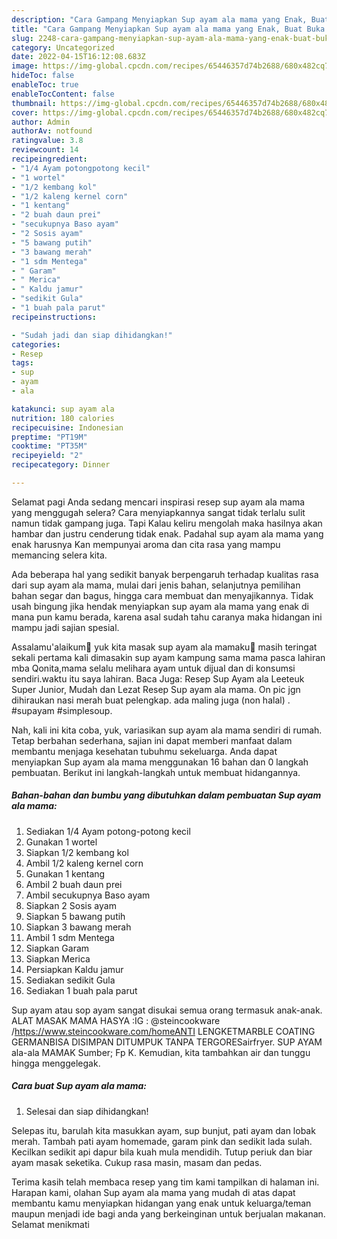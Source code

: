```yaml
---
description: "Cara Gampang Menyiapkan Sup ayam ala mama yang Enak, Buat Buka Puasa Bikin Ngiler"
title: "Cara Gampang Menyiapkan Sup ayam ala mama yang Enak, Buat Buka Puasa Bikin Ngiler"
slug: 2248-cara-gampang-menyiapkan-sup-ayam-ala-mama-yang-enak-buat-buka-puasa-bikin-ngiler
category: Uncategorized
date: 2022-04-15T16:12:08.683Z
image: https://img-global.cpcdn.com/recipes/65446357d74b2688/680x482cq70/sup-ayam-ala-mama-foto-resep-utama.jpg
hideToc: false
enableToc: true
enableTocContent: false
thumbnail: https://img-global.cpcdn.com/recipes/65446357d74b2688/680x482cq70/sup-ayam-ala-mama-foto-resep-utama.jpg
cover: https://img-global.cpcdn.com/recipes/65446357d74b2688/680x482cq70/sup-ayam-ala-mama-foto-resep-utama.jpg
author: Admin
authorAv: notfound
ratingvalue: 3.8
reviewcount: 14
recipeingredient:
- "1/4 Ayam potongpotong kecil"
- "1 wortel"
- "1/2 kembang kol"
- "1/2 kaleng kernel corn"
- "1 kentang"
- "2 buah daun prei"
- "secukupnya Baso ayam"
- "2 Sosis ayam"
- "5 bawang putih"
- "3 bawang merah"
- "1 sdm Mentega"
- " Garam"
- " Merica"
- " Kaldu jamur"
- "sedikit Gula"
- "1 buah pala parut"
recipeinstructions:

- "Sudah jadi dan siap dihidangkan!"
categories:
- Resep
tags:
- sup
- ayam
- ala

katakunci: sup ayam ala 
nutrition: 180 calories
recipecuisine: Indonesian
preptime: "PT19M"
cooktime: "PT35M"
recipeyield: "2"
recipecategory: Dinner

---
```



Selamat pagi Anda sedang mencari inspirasi resep sup ayam ala mama yang menggugah selera? Cara menyiapkannya sangat tidak terlalu sulit namun tidak gampang juga. Tapi Kalau keliru mengolah maka hasilnya akan hambar dan justru cenderung tidak enak. Padahal sup ayam ala mama yang enak harusnya Kan mempunyai aroma dan cita rasa yang mampu memancing selera kita.


Ada beberapa hal yang sedikit banyak berpengaruh terhadap kualitas rasa dari sup ayam ala mama, mulai dari jenis bahan, selanjutnya pemilihan bahan segar dan bagus, hingga cara membuat dan menyajikannya. Tidak usah bingung jika hendak menyiapkan sup ayam ala mama yang enak di mana pun kamu berada, karena asal sudah tahu caranya maka hidangan ini mampu jadi sajian spesial.

Assalamu&#39;alaikum🙏 yuk kita masak sup ayam ala mamaku🥰 masih teringat sekali pertama kali dimasakin sup ayam kampung sama mama pasca lahiran mba Qonita,mama selalu melihara ayam untuk dijual dan di konsumsi sendiri.waktu itu saya lahiran. Baca Juga: Resep Sup Ayam ala Leeteuk Super Junior, Mudah dan Lezat Resep Sup ayam ala mama. On pic jgn dihiraukan nasi merah buat pelengkap. ada maling juga (non halal) . #supayam #simplesoup.


Nah, kali ini kita coba, yuk, variasikan sup ayam ala mama sendiri di rumah. Tetap berbahan sederhana, sajian ini dapat memberi manfaat dalam membantu menjaga kesehatan tubuhmu sekeluarga. Anda dapat menyiapkan Sup ayam ala mama menggunakan 16 bahan dan 0 langkah pembuatan. Berikut ini langkah-langkah untuk membuat hidangannya.

<!--inarticleads1-->

##### Bahan-bahan dan bumbu yang dibutuhkan dalam pembuatan Sup ayam ala mama:

1. Sediakan 1/4 Ayam potong-potong kecil
1. Gunakan 1 wortel
1. Siapkan 1/2 kembang kol
1. Ambil 1/2 kaleng kernel corn
1. Gunakan 1 kentang
1. Ambil 2 buah daun prei
1. Ambil secukupnya Baso ayam
1. Siapkan 2 Sosis ayam
1. Siapkan 5 bawang putih
1. Siapkan 3 bawang merah
1. Ambil 1 sdm Mentega
1. Siapkan  Garam
1. Siapkan  Merica
1. Persiapkan  Kaldu jamur
1. Sediakan sedikit Gula
1. Sediakan 1 buah pala parut


Sup ayam atau sop ayam sangat disukai semua orang termasuk anak-anak. ALAT MASAK MAMA HASYA :IG : @steincookware /https://www.steincookware.com/homeANTI LENGKETMARBLE COATING GERMANBISA DISIMPAN DITUMPUK TANPA TERGORESairfryer. SUP AYAM ala-ala MAMAK Sumber; Fp K. Kemudian, kita tambahkan air dan tunggu hingga menggelegak. 

<!--inarticleads2-->

##### Cara buat Sup ayam ala mama:


1. Selesai dan siap dihidangkan!

Selepas itu, barulah kita masukkan ayam, sup bunjut, pati ayam dan lobak merah. Tambah pati ayam homemade, garam pink dan sedikit lada sulah. Kecilkan sedikit api dapur bila kuah mula mendidih. Tutup periuk dan biar ayam masak seketika. Cukup rasa masin, masam dan pedas. 

Terima kasih telah membaca resep yang tim kami tampilkan di halaman ini. Harapan kami, olahan Sup ayam ala mama yang mudah di atas dapat membantu kamu menyiapkan hidangan yang enak untuk keluarga/teman maupun menjadi ide bagi anda yang berkeinginan untuk berjualan makanan. Selamat menikmati
